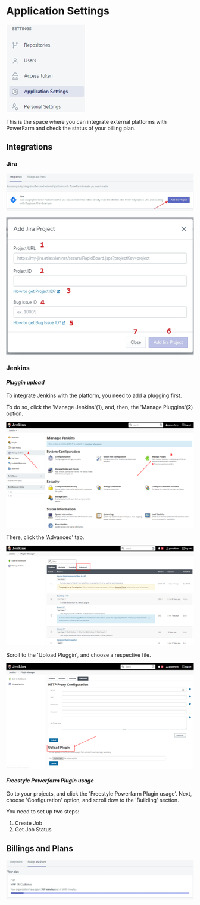 # Application Settings

![aplsett](../../../assets/images6/aplsettings.jpg)

This is the space where you can integrate external platforms with PowerFarm and check the status of your billing plan.

## Integrations

### Jira

![aplsett1](../../../assets/images6/aplsettings1.jpg)


![applsett2](../../../assets/images6/aplsettings2.jpg)

### Jenkins

#### ***Pluggin upload***

To integrate Jenkins with the platform, you need to add a plugging first.

To do so, click the 'Manage Jenkins'(**1**), and, then, the 'Manage Pluggins'(**2**) option.

![plug](https://github.com/mirpl/mvp-ta-knowledge-base/blob/master/assets/imeges8/image3.png?raw=true)


There, click the 'Advanced' tab.

![adv](https://github.com/mirpl/mvp-ta-knowledge-base/blob/master/assets/imeges8/image2.png?raw=true)

Scroll to the 'Upload Pluggin', and choose a respective file.

![apl](https://github.com/mirpl/mvp-ta-knowledge-base/blob/master/assets/imeges8/image1.png?raw=true)

#### ***Freestyle Powerfarm Plugin usage***

Go to your projects, and click the 'Freestyle Powerfarm Plugin usage'. Next, choose 'Configuration' option, and scroll dow to the 'Building' section. 

You need to set up two steps:

1. Create Job
2. Get Job Status



## Billings and Plans

![aplsett3](../../../assets/images6/aplsettings3.jpg)
